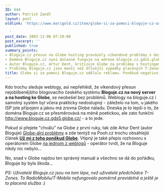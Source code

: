 ```yaml
---
ID: 644
author: Patrick Zandl
layout: post
oldlink: 'https://www.marigold.cz/item/globe-si-za-pomoci-bloguje-cz-udelalo-reklamu-ponekud-negativni

  '
post_date: 2003-11-06 07:29:00
post_excerpt: ''
published: true
summary_points:
- Bloguje.cz přesun na Globe hosting provázely víkendové problémy s dostupností.
- Doména Bloguje.cz nyní dočasně funguje na adrese bloguje.cz.gds5.globe.cz.
- Autor Bloguje.cz, Artur Dent, kritizuje Globe za problémy s hostingem.
- Problémy Bloguje.cz jsou menší než dřívější výpadky placených T-Zones.
title: Globe si za pomoci Bloguje.cz udělalo reklamu. Poněkud negativní…
---
```


<p>
Kdo trochu sleduje weblogy, asi nepřehlédl, že víkendový přesun nejoblíbenějšího blogovacího českého systému <STRONG>Bloguje.cz na nový server a na hosting ke Globe</STRONG>, se neobešel bez problémů. Weblogy na bloguje.cz i samotný systém byl včera prakticky nedostupný - záleželo na tom, u jakého ISP jste připojeni a jakou má zrovna Globe náladu. Dneska je to lepší o to, že doména Bloguje.cz se přesměrovává na méně poetickou, ale zato funkční <A href="http://www.bloguje.cz.gds5.globe.cz/">http://www.bloguje.cz.gds5.globe.cz/</A>&#160;- a to jede. </p>

<p>
Pokud si přejete "chválu" na Globe z první ruky, tak zde Artur Dent (autor Bloguje) <A href="http://blog.maly.cz/index.php?item=562" target=_blank>Globe-ální problémy</A> a zde tentýž na Pooh.cz trochu obsáhlejší článek <A href="http://www.pooh.cz/a.asp?a=2007262&amp;db="><STRONG>Už mi z toho poněkud Globe</STRONG></A>. Vtipný je také přepis rozhovoru s operátorem Globe <A href="http://pointusa.bloguje.cz.gds5.globe.cz/13008_item.php" target=_blank>na jednom z weblogů</A> - operátor tvrdí, že na Bloguje nikdy nic nebylo...</p>

<p>
No, snad v Globe najdou ten správný manuál a všechno se dá do pořádku, Bloguje by byla škoda...</p>

<p>
<EM>PS: Uživatelé Bloguje.cz jsou na tom lépe, než uživatelé předchůdce T-Zones. To RadioMobilu/T-Mobile nefungovalo poměrně pravidelně a ještě je to placená služba :)</EM></p>